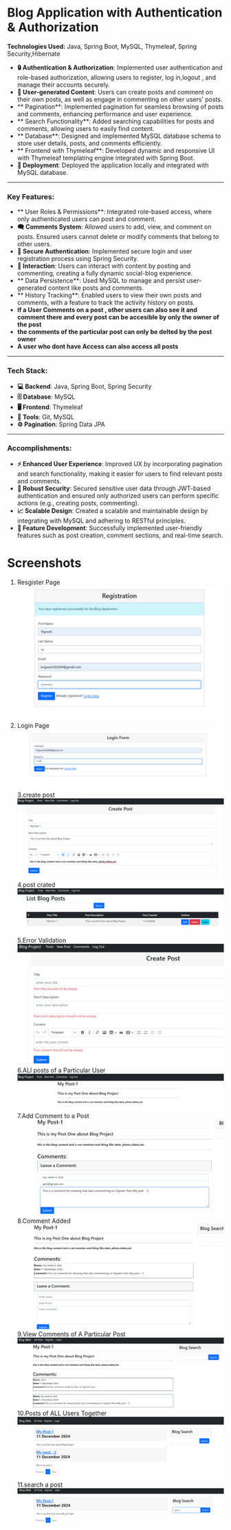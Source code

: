 # Blog Application with Authentication & Authorization  
**Technologies Used:** Java, Spring Boot, MySQL, Thymeleaf, Spring Security,Hibernate

- **🔒 Authentication & Authorization**: Implemented user authentication and role-based authorization, allowing users to register, log in,logout , and manage their accounts securely.
- **📝 User-generated Content**: Users can create posts and comment on their own posts, as well as engage in commenting on other users’ posts.
- ** Pagination**: Implemented pagination for seamless browsing of posts and comments, enhancing performance and user experience.
- ** Search Functionality**: Added searching capabilities for posts and comments, allowing users to easily find content.
- ** Database**: Designed and implemented MySQL database schema to store user details, posts, and comments efficiently.
- ** Frontend with Thymeleaf**: Developed dynamic and responsive UI with Thymeleaf templating engine integrated with Spring Boot.
- **🚀 Deployment**: Deployed the application locally and integrated with MySQL database.

---

### **Key Features:**

- ** User Roles & Permissions**: Integrated role-based access, where only authenticated users can post and comment.
- **🗨 Comments System**: Allowed users to add, view, and comment on posts. Ensured users cannot delete or modify comments that belong to other users.
- **🔐 Secure Authentication**: Implemented secure login and user registration process using Spring Security.
- **💬 Interaction**: Users can interact with content by posting and commenting, creating a fully dynamic social-blog experience.
- ** Data Persistence**: Used MySQL to manage and persist user-generated content like posts and comments.
- ** History Tracking**: Enabled users to view their own posts and comments, with a feature to track the activity history on posts.
-  **If a User Comments on a post , other users can also see it and comment there and every post can be accesible by only the owner of the post**
-  **the comments of the particular post can only be delted by the post owner**
-  **A user who dont have Access can also access all posts**

---

### **Tech Stack:**

- **💻 Backend**: Java, Spring Boot, Spring Security
- **🗄️ Database**: MySQL
- **🖥️ Frontend**: Thymeleaf
- **🔧 Tools**:  Git, MySQL
- **⚙️ Pagination**: Spring Data JPA

---

### **Accomplishments:**

- **⚡ Enhanced User Experience**: Improved UX by incorporating pagination and search functionality, making it easier for users to find relevant posts and comments.
- **🔧 Robust Security**: Secured sensitive user data through JWT-based authentication and ensured only authorized users can perform specific actions (e.g., creating posts, commenting).
- **📈 Scalable Design**: Created a scalable and maintainable design by integrating with MySQL and adhering to RESTful principles.
- **📝 Feature Development**: Successfully implemented user-friendly features such as post creation, comment sections, and real-time search.

# Screenshots
1. Resgister Page
![Home Page](https://github.com/Vignesh282004/blogfullapp/blob/main/Blog-App-Full/src/main/resources/static/images/register.png)
2. Login Page
![Home Page](https://github.com/Vignesh282004/blogfullapp/blob/main/Blog-App-Full/src/main/resources/static/images/login.png)
3.create post
![Home Page](https://github.com/Vignesh282004/blogfullapp/blob/main/Blog-App-Full/src/main/resources/static/images/createpost.png)
4.post crated
![Home Page](https://github.com/Vignesh282004/blogfullapp/blob/main/Blog-App-Full/src/main/resources/static/images/postcreated.png)
5.Error Validation
![Home Page](https://github.com/Vignesh282004/blogfullapp/blob/main/Blog-App-Full/src/main/resources/static/images/validationpost.png)
6.ALl posts of a Particular User
![Home Page](https://github.com/Vignesh282004/blogfullapp/blob/main/Blog-App-Full/src/main/resources/static/images/allpostofauser.png)
7.Add Comment to a Post
![Home Page](https://github.com/Vignesh282004/blogfullapp/blob/main/Blog-App-Full/src/main/resources/static/images/addcomment.png)
8.Comment Added
![Home Page](https://github.com/Vignesh282004/blogfullapp/blob/main/Blog-App-Full/src/main/resources/static/images/commentadded.png)
9.View Comments of A Particular Post
![Home Page](https://github.com/Vignesh282004/blogfullapp/blob/main/Blog-App-Full/src/main/resources/static/images/commentsofapost.png)
10.Posts of ALL Users Together
![Home Page](https://github.com/Vignesh282004/blogfullapp/blob/main/Blog-App-Full/src/main/resources/static/images/allposts.png)
11.search a post    
![Home Page](https://github.com/Vignesh282004/blogfullapp/blob/main/Blog-App-Full/src/main/resources/static/images/search.png)



